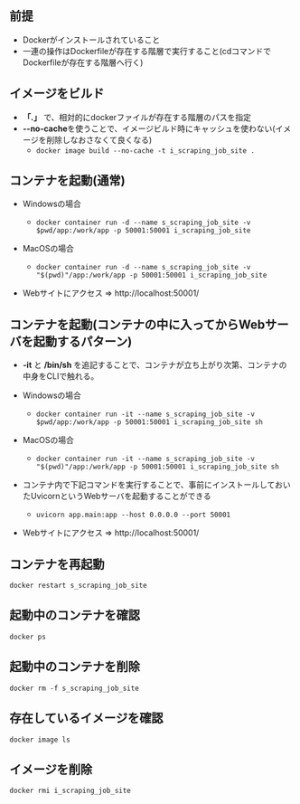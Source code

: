 ## 前提
- Dockerがインストールされていること
- 一連の操作はDockerfileが存在する階層で実行すること(cdコマンドでDockerfileが存在する階層へ行く)

## イメージをビルド
- **「.」** で、相対的にdockerファイルが存在する階層のパスを指定
- **--no-cache**を使うことで、イメージビルド時にキャッシュを使わない(イメージを削除しなおさなくて良くなる)
  - `docker image build --no-cache -t i_scraping_job_site .`

## コンテナを起動(通常)
<!-- - `docker container run -d --name s_scraping_job_site -p 50001:50001 i_scraping_job_site` -->
- Windowsの場合
  - `docker container run -d --name s_scraping_job_site -v $pwd/app:/work/app -p 50001:50001 i_scraping_job_site`
- MacOSの場合
  - `docker container run -d --name s_scraping_job_site -v "$(pwd)"/app:/work/app -p 50001:50001 i_scraping_job_site`

- Webサイトにアクセス => http://localhost:50001/

## コンテナを起動(コンテナの中に入ってからWebサーバを起動するパターン)
- **-it** と **/bin/sh** を追記することで、コンテナが立ち上がり次第、コンテナの中身をCLIで触れる。
  <!-- - `docker container run -it --name s_scraping_job_site -p 50001:50001 i_scraping_job_site sh` -->
- Windowsの場合
  - `docker container run -it --name s_scraping_job_site -v $pwd/app:/work/app -p 50001:50001 i_scraping_job_site sh`
- MacOSの場合
  - `docker container run -it --name s_scraping_job_site -v "$(pwd)"/app:/work/app -p 50001:50001 i_scraping_job_site sh`

- コンテナ内で下記コマンドを実行することで、事前にインストールしておいたUvicornというWebサーバを起動することができる
  - `uvicorn app.main:app --host 0.0.0.0 --port 50001`

- Webサイトにアクセス => http://localhost:50001/

## コンテナを再起動
`docker restart s_scraping_job_site`

## 起動中のコンテナを確認
`docker ps`

## 起動中のコンテナを削除
`docker rm -f s_scraping_job_site`

## 存在しているイメージを確認
`docker image ls`

## イメージを削除
`docker rmi i_scraping_job_site`
